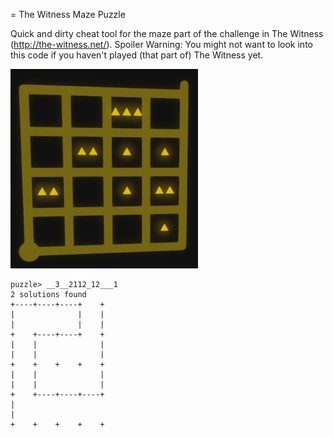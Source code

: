 = The Witness Maze Puzzle

Quick and dirty cheat tool for the maze part of
the challenge in The Witness (http://the-witness.net/).
Spoiler Warning: You might not want to look into this
code if you haven't played (that part of) The Witness yet.

![example puzzle](maze-puzzle.jpg "Example puzzle of the maze part")

    puzzle> __3__2112_12___1
    2 solutions found
    +----+----+----+    +
    |              |    |
    |              |    |
    +    +----+----+    +
    |    |              |
    |    |              |
    +    +    +    +    +
    |    |              |
    |    |              |
    +    +----+----+----+
    |                    
    |                    
    +    +    +    +    +
